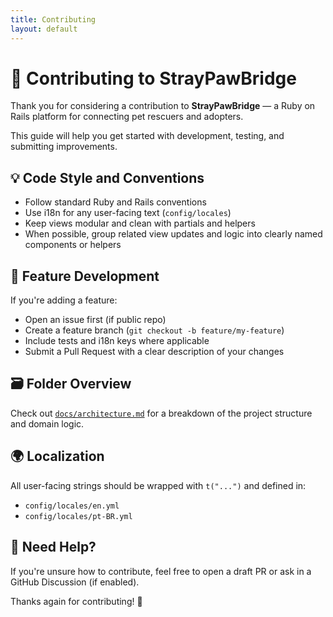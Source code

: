 ```yaml
---
title: Contributing
layout: default
---
```


# 🤝 Contributing to StrayPawBridge

Thank you for considering a contribution to **StrayPawBridge** — a Ruby on Rails platform for connecting pet rescuers and adopters.

This guide will help you get started with development, testing, and submitting improvements.

## 💡 Code Style and Conventions

- Follow standard Ruby and Rails conventions
- Use i18n for any user-facing text (`config/locales`)
- Keep views modular and clean with partials and helpers
- When possible, group related view updates and logic into clearly named components or helpers

## 🧩 Feature Development

If you're adding a feature:

- Open an issue first (if public repo)
- Create a feature branch (`git checkout -b feature/my-feature`)
- Include tests and i18n keys where applicable
- Submit a Pull Request with a clear description of your changes

## 🗃️ Folder Overview

Check out [`docs/architecture.md`](docs/architecture.md) for a breakdown of the project structure and domain logic.

## 🌍 Localization

All user-facing strings should be wrapped with `t("...")` and defined in:

- `config/locales/en.yml`
- `config/locales/pt-BR.yml`

## 📢 Need Help?

If you're unsure how to contribute, feel free to open a draft PR or ask in a GitHub Discussion (if enabled).

Thanks again for contributing! 🐾

